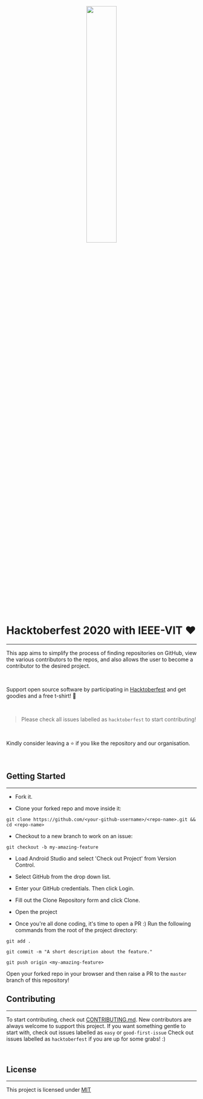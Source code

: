 <p align="center"><img width="40%" src="https://hacktoberfest.digitalocean.com/assets/HF-full-logo-b05d5eb32b3f3ecc9b2240526104cf4da3187b8b61963dd9042fdc2536e4a76c.svg"/></p>

​

# Hacktoberfest 2020 with IEEE-VIT :heart:

---

This app aims to simplify the process of finding repositories on GitHub, view the various contributors to the repos, and also allows the user to become a contributor to the desired project.

​

Support open source software by participating in [Hacktoberfest](hacktoberfest.digitalocean.com) and get goodies and a free t-shirt! :yellow_heart:

​

> Please check all issues labelled as `hacktoberfest` to start contributing!

​

Kindly consider leaving a :star: if you like the repository and our organisation.

​

## Getting Started

---

* Fork it.

* Clone your forked repo and move inside it:

`git clone https://github.com/<your-github-username>/<repo-name>.git && cd <repo-name>`

* Checkout to a new branch to work on an issue:

`git checkout -b my-amazing-feature`



* Load Android Studio and select 'Check out Project' from Version Control.



* Select GitHub from the drop down list.




* Enter your GitHub credentials. Then click Login.



* Fill out the Clone Repository form and click Clone.



* Open the project

* Once you're all done coding, it's time to open a PR :)
Run the following commands from the root of the project directory:

`git add .`

`git commit -m "A short description about the feature."`

`git push origin <my-amazing-feature>`

Open your forked repo in your browser and then raise a PR to the `master` branch of this repository!


## Contributing

---

To start contributing, check out [CONTRIBUTING.md](https://github.com/C-Harshul/Github-Flutter/blob/master/CONTRIBUTING.md). New contributors are always welcome to support this project. If you want something gentle to start with, check out issues labelled as `easy` or `good-first-issue` Check out issues labelled as `hacktoberfest` if you are up for some grabs! :) 

​

## License

---

This project is licensed under [MIT](https://github.com/IEEE-VIT/Github-Flutter/blob/master/LICENSE)
